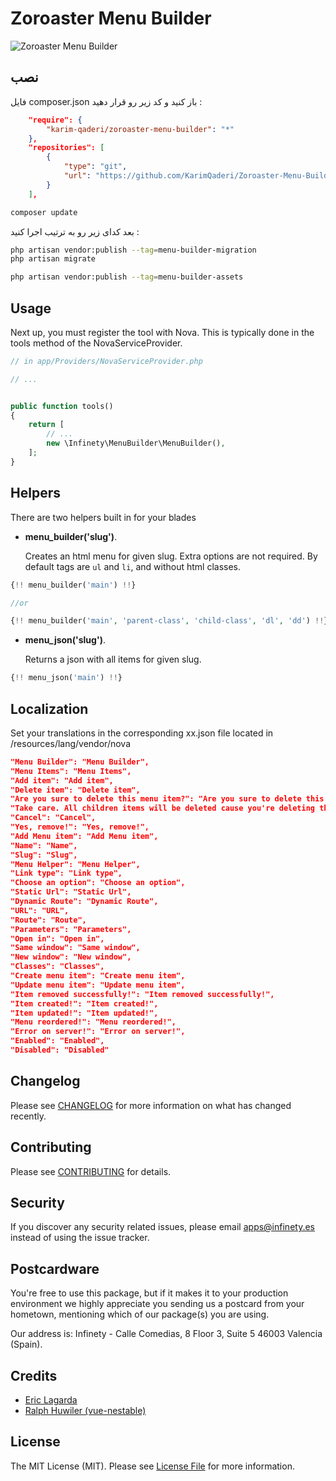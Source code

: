 # Zoroaster Menu Builder

![Zoroaster Menu Builder](./img/img.pmg)



## نصب 

فایل composer.json باز کنید و کد زیر رو قرار دهید :

```json
    "require": {
        "karim-qaderi/zoroaster-menu-builder": "*"
    },
    "repositories": [
        {
            "type": "git",
            "url": "https://github.com/KarimQaderi/Zoroaster-Menu-Builder.git"
        }
    ],
```

```bash
composer update
```

بعد کدای زیر رو به ترتیب اجرا کنید :

```bash
php artisan vendor:publish --tag=menu-builder-migration
php artisan migrate

php artisan vendor:publish --tag=menu-builder-assets
```


## Usage

Next up, you must register the tool with Nova. This is typically done in the tools method of the NovaServiceProvider.

```php
// in app/Providers/NovaServiceProvider.php

// ...


public function tools()
{
    return [
        // ...
        new \Infinety\MenuBuilder\MenuBuilder(),
    ];
}
```

## Helpers

There are two helpers built in for your blades

* **menu_builder('slug')**.    

	Creates an html menu for given slug. Extra options are not required. By default tags are `ul` and `li`, and without html classes.

```php
{!! menu_builder('main') !!}

//or

{!! menu_builder('main', 'parent-class', 'child-class', 'dl', 'dd') !!}
```

* **menu_json('slug')**.   

	Returns a json with all items for given slug.

```php
{!! menu_json('main') !!}
```


## Localization

Set your translations in the corresponding xx.json file located in /resources/lang/vendor/nova


```json
"Menu Builder": "Menu Builder",
"Menu Items": "Menu Items",
"Add item": "Add item",
"Delete item": "Delete item",
"Are you sure to delete this menu item?": "Are you sure to delete this menu item?",
"Take care. All children items will be deleted cause you're deleting the parent.": "Take care. All children items will be deleted cause you're deleting the parent.",
"Cancel": "Cancel",
"Yes, remove!": "Yes, remove!",
"Add Menu item": "Add Menu item",
"Name": "Name",
"Slug": "Slug",
"Menu Helper": "Menu Helper",
"Link type": "Link type",
"Choose an option": "Choose an option",
"Static Url": "Static Url",
"Dynamic Route": "Dynamic Route",
"URL": "URL",
"Route": "Route",
"Parameters": "Parameters",
"Open in": "Open in",
"Same window": "Same window",
"New window": "New window",
"Classes": "Classes",
"Create menu item": "Create menu item",
"Update menu item": "Update menu item",
"Item removed successfully!": "Item removed successfully!",
"Item created!": "Item created!",
"Item updated!": "Item updated!",
"Menu reordered!": "Menu reordered!",
"Error on server!": "Error on server!",
"Enabled": "Enabled",
"Disabled": "Disabled"
```


## Changelog

Please see [CHANGELOG](CHANGELOG.md) for more information on what has changed recently.

## Contributing

Please see [CONTRIBUTING](CONTRIBUTING.md) for details.

## Security

If you discover any security related issues, please email apps@infinety.es instead of using the issue tracker.

## Postcardware

You're free to use this package, but if it makes it to your production environment we highly appreciate you sending us a postcard from your hometown, mentioning which of our package(s) you are using.

Our address is: Infinety - Calle Comedias, 8 Floor 3, Suite 5 46003 Valencia (Spain).

## Credits

- [Eric Lagarda](https://github.com/Krato)
- [Ralph Huwiler (vue-nestable)](https://github.com/rhwilr/vue-nestable)

## License

The MIT License (MIT). Please see [License File](LICENSE.md) for more information.
